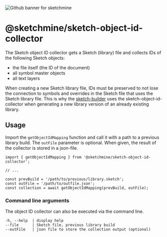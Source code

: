 ![Github banner for sketchmine](https://dt-cdn.net/images/github-banner-2x-1777-2b23e499af.png)

# @sketchmine/sketch-object-id-collector

The Sketch object ID collector gets a Sketch (library) file and collects IDs of the following Sketch objects:
- the file itself (the ID of the document)
- all symbol master objects
- all text layers

When creating a new Sketch library file, IDs must be preserved to not lose the connection to symbols and overrides in the Sketch file that uses the Sketch library file. This is why the [sketch-builder](../packages/sketch-builder/README.md) uses the sketch-object-id-collector when generating a new library version of an already existing library.

## Usage

Import the `getObjectIdMapping` function and call it with a path to a previous library build. The `outFile` parameter is optional. When given, the result of the collector is stored in a json-file.

```
import { getObjectIdMapping } from '@sketchmine/sketch-object-id-collector';

// ...

const prevBuild = '/path/to/previous/library.sketch';
const outFile = '/path/to/outfile.json';
const collection = await getObjectIdMapping(prevBuild, outFile);
```

### Command line arguments

The object ID collector can also be executed via the command line.

```
-h, --help  | display help
--file      | Sketch file, previous library build
--outFile   | json file to store the collection output (optional) 
```
